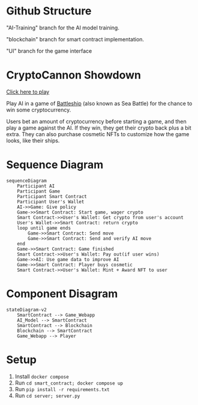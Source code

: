 # Github Structure

"AI-Training" branch for the AI model training.

"blockchain" branch for smart contract implementation.

"UI" branch for the game interface

# CryptoCannon Showdown

[Click here to play](https://ai-and-blockchain.github.io/F23_CryptoCannon_Showdown/)

Play AI in a game of [Battleship](https://www.officialgamerules.org/battleship) (also known as Sea Battle) for the chance to win some cryptocurrency.

Users bet an amount of cryptocurrency before starting a game, and then play a game against the AI. If they win, they get their crypto back plus a bit extra. They can also purchase cosmetic NFTs to customize how the game looks, like their ships.

# Sequence Diagram

```mermaid
sequenceDiagram
    Participant AI
    Participant Game
    Participant Smart Contract
    Participant User's Wallet
    AI->>Game: Give policy
    Game->>Smart Contract: Start game, wager crypto
    Smart Contract->>User's Wallet: Get crypto from user's account
    User's Wallet->>Smart Contract: return crypto
    loop until game ends
        Game->>Smart Contract: Send move
        Game->>Smart Contract: Send and verify AI move
    end
    Game->>Smart Contract: Game finished
    Smart Contract->>User's Wallet: Pay out(if user wins)
    Game->>AI: Use game data to improve AI
    Game->>Smart Contract: Player buys cosmetic
    Smart Contract->>User's Wallet: Mint + Award NFT to user
```

# Component Disagram

```mermaid
stateDiagram-v2
    SmartContract --> Game_Webapp
    AI_Model --> SmartContract
    SmartContract --> Blockchain
    Blockchain --> SmartContract
    Game_Webapp --> Player

```

# Setup

1. Install `docker compose`
2. Run `cd smart_contract; docker compose up`
3. Run `pip install -r requirements.txt`
4. Run `cd server; server.py`
